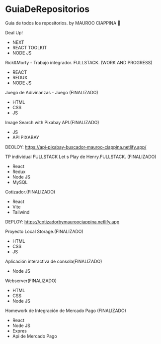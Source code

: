 # GuiaDeRepositorios
Guia de todos los repositorios.
by MAUROO CIAPPINA 💫

Deal Up!
  - NEXT
  - REACT TOOLKIT
  - NODE JS

Rick&Morty - Trabajo integrador. FULLSTACK. (WORK AND PROGRESS)
  - REACT
  - REDUX
  - NODE JS

Juego de Adivinanzas - Juego (FINALIZADO)
  - HTML
  - CSS
  - JS

Image Search with Pixabay API.(FINALIZADO)
  - JS
  - API PIXABAY

DEOLOY: https://api-pixabay-buscador-mauroo-ciappina.netlify.app/

TP individual FULLSTACK Let s Play de Henry.FULLSTACK. (FINALIZADO)
   - React
   - Redux
   - Node JS
   - MySQL

Cotizador.(FINALIZADO)
   - React
   - Vite
   - Tailwind

DEPLOY: https://cotizadorbymauroociappina.netlify.app

Proyecto Local Storage.(FINALIZADO)
   - HTML
   - CSS
   - JS

Aplicación interactiva de consola(FINALIZADO)
  - Node JS

Webserver(FINALIZADO)
  - HTML
  - CSS
  - Node JS  

Homework de Integración de Mercado Pago (FINALIZADO)
  - React
  - Node JS
  - Expres
  - Api de Mercado Pago
